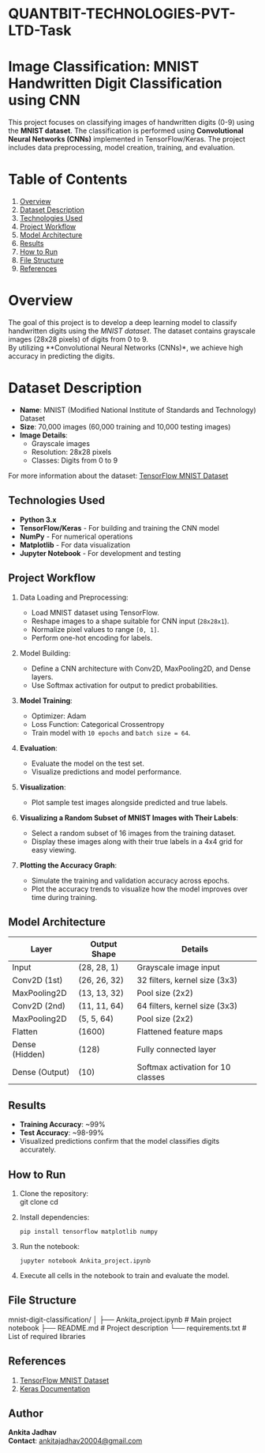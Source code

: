 # QUANTBIT-TECHNOLOGIES-PVT-LTD-Task
# Image Classification: MNIST Handwritten Digit Classification using CNN

This project focuses on classifying images of handwritten digits (0-9) using the **MNIST dataset**. The classification is performed using **Convolutional Neural Networks (CNNs)** implemented in TensorFlow/Keras. The project includes data preprocessing, model creation, training, and evaluation.

# Table of Contents  
1. [Overview](#overview)  
2. [Dataset Description](#dataset-description)  
3. [Technologies Used](#technologies-used)  
4. [Project Workflow](#project-workflow)  
5. [Model Architecture](#model-architecture)  
6. [Results](#results)  
7. [How to Run](#how-to-run)  
8. [File Structure](#file-structure)  
9. [References](#references)


# Overview  
The goal of this project is to develop a deep learning model to classify handwritten digits using the *MNIST dataset*. The dataset contains grayscale images (28x28 pixels) of digits from 0 to 9.  
By utilizing **Convolutional Neural Networks (CNNs)*, we achieve high accuracy in predicting the digits.

# Dataset Description  
- **Name**: MNIST (Modified National Institute of Standards and Technology) Dataset  
- **Size**: 70,000 images (60,000 training and 10,000 testing images)  
- **Image Details**:  
  - Grayscale images  
  - Resolution: 28x28 pixels  
  - Classes: Digits from 0 to 9  

For more information about the dataset: [TensorFlow MNIST Dataset](https://www.tensorflow.org/datasets/catalog/mnist)  

## Technologies Used  

- **Python 3.x**  
- **TensorFlow/Keras** - For building and training the CNN model  
- **NumPy** - For numerical operations  
- **Matplotlib** - For data visualization  
- **Jupyter Notebook** - For development and testing  

## Project Workflow  

1. Data Loading and Preprocessing:  
   - Load MNIST dataset using TensorFlow.  
   - Reshape images to a shape suitable for CNN input (`28x28x1`).  
   - Normalize pixel values to range `[0, 1]`.  
   - Perform one-hot encoding for labels.

2. Model Building:  
   - Define a CNN architecture with Conv2D, MaxPooling2D, and Dense layers.  
   - Use Softmax activation for output to predict probabilities.

3. **Model Training**:  
   - Optimizer: Adam  
   - Loss Function: Categorical Crossentropy  
   - Train model with `10 epochs` and `batch size = 64`.

4. **Evaluation**:  
   - Evaluate the model on the test set.  
   - Visualize predictions and model performance.

5. **Visualization**:  
   - Plot sample test images alongside predicted and true labels.

6. **Visualizing a Random Subset of MNIST Images with Their Labels**:  
   - Select a random subset of 16 images from the training dataset.  
   - Display these images along with their true labels in a 4x4 grid for easy viewing.

7. **Plotting the Accuracy Graph**:  
   - Simulate the training and validation accuracy across epochs.  
   - Plot the accuracy trends to visualize how the model improves over time during training.

## Model Architecture  

| **Layer**             | **Output Shape**   | **Details**                     |  
|-----------------------|--------------------|---------------------------------|  
| Input                 | (28, 28, 1)       | Grayscale image input            |  
| Conv2D (1st)          | (26, 26, 32)      | 32 filters, kernel size (3x3)    |  
| MaxPooling2D          | (13, 13, 32)      | Pool size (2x2)                  |  
| Conv2D (2nd)          | (11, 11, 64)      | 64 filters, kernel size (3x3)    |  
| MaxPooling2D          | (5, 5, 64)        | Pool size (2x2)                  |  
| Flatten               | (1600)            | Flattened feature maps           |  
| Dense (Hidden)        | (128)             | Fully connected layer            |  
| Dense (Output)        | (10)              | Softmax activation for 10 classes|  

## Results  

- **Training Accuracy**: ~99%  
- **Test Accuracy**: ~98-99%  
- Visualized predictions confirm that the model classifies digits accurately.  

## How to Run  

1. Clone the repository:  
   git clone <repository-link>
   cd <repository-folder>

2. Install dependencies:  
   ```
   pip install tensorflow matplotlib numpy
   ```

3. Run the notebook:  
   ```
   jupyter notebook Ankita_project.ipynb
   ```

4. Execute all cells in the notebook to train and evaluate the model.

## File Structure  


mnist-digit-classification/
│
├── Ankita_project.ipynb       # Main project notebook
├── README.md                  # Project description
└── requirements.txt           # List of required libraries

## References  

1. [TensorFlow MNIST Dataset](https://www.tensorflow.org/datasets/catalog/mnist)  
2. [Keras Documentation](https://keras.io/)  

## Author  
**Ankita Jadhav**  
**Contact**: ankitajadhav20004@gmail.com  

